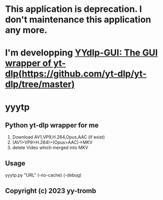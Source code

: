 # This application is deprecation. I don't maintenance this application any more.  
# I'm developping [YYdlp-GUI: The GUI wrapper of yt-dlp(https://github.com/yt-dlp/yt-dlp/tree/master)](https://github.com/yy-tromb/YYdlp-GUI)

# yyytp
## Python yt-dlp wrapper for me

1. Download AV1,VP9,H.264,Opus,AAC (if exist)
2. (AV1>VP9>H.264)+(Opus>AAC)->MKV
3. delete Video which merged into MKV

## Usage
yyytp.py "URL" (-no-cache) (-debug)

## Copyright (c) 2023 yy-tromb
